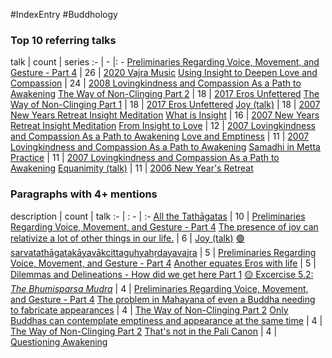 #IndexEntry #Buddhology

### Top 10 referring talks
talk | count | series
:- | - |: -
<a data-href="Preliminaries Regarding Voice, Movement, and Gesture - Part 4" href="Preliminaries+Regarding+Voice%2C+Movement%2C+and+Gesture+-+Part+4" class="internal-link" target="_blank" rel="noopener">Preliminaries Regarding Voice, Movement, and Gesture - Part 4</a> | 26 | <a data-href="2020 Vajra Music" href="2020+Vajra+Music" class="internal-link" target="_blank" rel="noopener">2020 Vajra Music</a>
<a data-href="Using Insight to Deepen Love and Compassion" href="Using+Insight+to+Deepen+Love+and+Compassion" class="internal-link" target="_blank" rel="noopener">Using Insight to Deepen Love and Compassion</a> | 24 | <a data-href="2008 Lovingkindness and Compassion As a Path to Awakening" href="2008+Lovingkindness+and+Compassion+As+a+Path+to+Awakening" class="internal-link" target="_blank" rel="noopener">2008 Lovingkindness and Compassion As a Path to Awakening</a>
<a data-href="The Way of Non-Clinging Part 2" href="The+Way+of+Non-Clinging+Part+2" class="internal-link" target="_blank" rel="noopener">The Way of Non-Clinging Part 2</a> | 18 | <a data-href="2017 Eros Unfettered" href="2017+Eros+Unfettered" class="internal-link" target="_blank" rel="noopener">2017 Eros Unfettered</a>
<a data-href="The Way of Non-Clinging Part 1" href="The+Way+of+Non-Clinging+Part+1" class="internal-link" target="_blank" rel="noopener">The Way of Non-Clinging Part 1</a> | 18 | <a data-href="2017 Eros Unfettered" href="2017+Eros+Unfettered" class="internal-link" target="_blank" rel="noopener">2017 Eros Unfettered</a>
<a data-href="Joy (talk)" href="Joy+%28talk%29" class="internal-link" target="_blank" rel="noopener">Joy (talk)</a> | 18 | <a data-href="2007 New Years Retreat Insight Meditation" href="2007+New+Years+Retreat+Insight+Meditation" class="internal-link" target="_blank" rel="noopener">2007 New Years Retreat Insight Meditation</a>
<a data-href="What is Insight" href="What+is+Insight" class="internal-link" target="_blank" rel="noopener">What is Insight</a> | 16 | <a data-href="2007 New Years Retreat Insight Meditation" href="2007+New+Years+Retreat+Insight+Meditation" class="internal-link" target="_blank" rel="noopener">2007 New Years Retreat Insight Meditation</a>
<a data-href="From Insight to Love" href="From+Insight+to+Love" class="internal-link" target="_blank" rel="noopener">From Insight to Love</a> | 12 | <a data-href="2007 Lovingkindness and Compassion As a Path to Awakening" href="2007+Lovingkindness+and+Compassion+As+a+Path+to+Awakening" class="internal-link" target="_blank" rel="noopener">2007 Lovingkindness and Compassion As a Path to Awakening</a>
<a data-href="Love and Emptiness" href="Love+and+Emptiness" class="internal-link" target="_blank" rel="noopener">Love and Emptiness</a> | 11 | <a data-href="2007 Lovingkindness and Compassion As a Path to Awakening" href="2007+Lovingkindness+and+Compassion+As+a+Path+to+Awakening" class="internal-link" target="_blank" rel="noopener">2007 Lovingkindness and Compassion As a Path to Awakening</a>
<a data-href="Samadhi in Metta Practice" href="Samadhi+in+Metta+Practice" class="internal-link" target="_blank" rel="noopener">Samadhi in Metta Practice</a> | 11 | <a data-href="2007 Lovingkindness and Compassion As a Path to Awakening" href="2007+Lovingkindness+and+Compassion+As+a+Path+to+Awakening" class="internal-link" target="_blank" rel="noopener">2007 Lovingkindness and Compassion As a Path to Awakening</a>
<a data-href="Equanimity (talk)" href="Equanimity+%28talk%29" class="internal-link" target="_blank" rel="noopener">Equanimity (talk)</a> | 11 | <a data-href="2006 New Year's Retreat" href="2006+New+Year%27s+Retreat" class="internal-link" target="_blank" rel="noopener">2006 New Year&#x27;s Retreat</a>

### Paragraphs with 4+ mentions
description | count | talk
:- | : - | :-
<a aria-label-position="top" aria-label="Preliminaries Regarding Voice, Movement, and Gesture - Part 4 > All the Tathāgatas" data-href="Preliminaries Regarding Voice, Movement, and Gesture - Part 4#All the Tathāgatas" href="Preliminaries+Regarding+Voice%2C+Movement%2C+and+Gesture+-+Part+4#All+the+Tath%C4%81gatas" class="internal-link" target="_blank" rel="noopener">All the Tathāgatas</a> | 10 | <a data-href="Preliminaries Regarding Voice, Movement, and Gesture - Part 4" href="Preliminaries+Regarding+Voice%2C+Movement%2C+and+Gesture+-+Part+4" class="internal-link" target="_blank" rel="noopener">Preliminaries Regarding Voice, Movement, and Gesture - Part 4</a>
<a aria-label-position="top" aria-label="Joy (talk) > The presence of joy can relativize a lot of other things in our life " data-href="Joy (talk)#The presence of joy can relativize a lot of other things in our life " href="Joy+%28talk%29#The+presence+of+joy+can+relativize+a+lot+of+other+things+in+our+life+" class="internal-link" target="_blank" rel="noopener">The presence of joy can relativize a lot of other things in our life.</a> | 6 | <a data-href="Joy (talk)" href="Joy+%28talk%29" class="internal-link" target="_blank" rel="noopener">Joy (talk)</a>
<a aria-label-position="top" aria-label="Preliminaries Regarding Voice, Movement, and Gesture - Part 4 > 🟢sarvatathāgatakāyavākcittaguhyahṛdayavajra" data-href="Preliminaries Regarding Voice, Movement, and Gesture - Part 4#🟢sarvatathāgatakāyavākcittaguhyahṛdayavajra" href="Preliminaries+Regarding+Voice%2C+Movement%2C+and+Gesture+-+Part+4#%F0%9F%9F%A2sarvatath%C4%81gatak%C4%81yav%C4%81kcittaguhyah%E1%B9%9Bdayavajra" class="internal-link" target="_blank" rel="noopener">🟢sarvatathāgatakāyavākcittaguhyahṛdayavajra</a> | 5 | <a data-href="Preliminaries Regarding Voice, Movement, and Gesture - Part 4" href="Preliminaries+Regarding+Voice%2C+Movement%2C+and+Gesture+-+Part+4" class="internal-link" target="_blank" rel="noopener">Preliminaries Regarding Voice, Movement, and Gesture - Part 4</a>
<a aria-label-position="top" aria-label="Dilemmas and Delineations - How did we get here Part 1 > Another equates Eros with life" data-href="Dilemmas and Delineations - How did we get here Part 1#Another equates Eros with life" href="Dilemmas+and+Delineations+-+How+did+we+get+here+Part+1#Another+equates+Eros+with+life" class="internal-link" target="_blank" rel="noopener">Another equates Eros with life</a> | 5 | <a data-href="Dilemmas and Delineations - How did we get here Part 1" href="Dilemmas+and+Delineations+-+How+did+we+get+here+Part+1" class="internal-link" target="_blank" rel="noopener">Dilemmas and Delineations - How did we get here Part 1</a>
<a aria-label-position="top" aria-label="Preliminaries Regarding Voice, Movement, and Gesture - Part 4 > 🟡 Excercise 5 2 _The Bhumisparsa Mudra_" data-href="Preliminaries Regarding Voice, Movement, and Gesture - Part 4#🟡 Excercise 5 2 _The Bhumisparsa Mudra_" href="Preliminaries+Regarding+Voice%2C+Movement%2C+and+Gesture+-+Part+4#%F0%9F%9F%A1+Excercise+5+2+_The+Bhumisparsa+Mudra_" class="internal-link" target="_blank" rel="noopener">🟡 Excercise 5.2: _The Bhumisparsa Mudra_</a> | 4 | <a data-href="Preliminaries Regarding Voice, Movement, and Gesture - Part 4" href="Preliminaries+Regarding+Voice%2C+Movement%2C+and+Gesture+-+Part+4" class="internal-link" target="_blank" rel="noopener">Preliminaries Regarding Voice, Movement, and Gesture - Part 4</a>
<a aria-label-position="top" aria-label="The Way of Non-Clinging Part 2 > The problem in Mahayana of even a Buddha needing to fabricate appearances" data-href="The Way of Non-Clinging Part 2#The problem in Mahayana of even a Buddha needing to fabricate appearances" href="The+Way+of+Non-Clinging+Part+2#The+problem+in+Mahayana+of+even+a+Buddha+needing+to+fabricate+appearances" class="internal-link" target="_blank" rel="noopener">The problem in Mahayana of even a Buddha needing to fabricate appearances</a> | 4 | <a data-href="The Way of Non-Clinging Part 2" href="The+Way+of+Non-Clinging+Part+2" class="internal-link" target="_blank" rel="noopener">The Way of Non-Clinging Part 2</a>
<a aria-label-position="top" aria-label="The Way of Non-Clinging Part 2 > Only Buddhas can contemplate emptiness and appearance at the same time" data-href="The Way of Non-Clinging Part 2#Only Buddhas can contemplate emptiness and appearance at the same time" href="The+Way+of+Non-Clinging+Part+2#Only+Buddhas+can+contemplate+emptiness+and+appearance+at+the+same+time" class="internal-link" target="_blank" rel="noopener">Only Buddhas can contemplate emptiness and appearance at the same time</a> | 4 | <a data-href="The Way of Non-Clinging Part 2" href="The+Way+of+Non-Clinging+Part+2" class="internal-link" target="_blank" rel="noopener">The Way of Non-Clinging Part 2</a>
<a aria-label-position="top" aria-label="Questioning Awakening > Thats not in the Pali Canon" data-href="Questioning Awakening#That's not in the Pali Canon" href="Questioning+Awakening#That%27s+not+in+the+Pali+Canon" class="internal-link" target="_blank" rel="noopener">That&#x27;s not in the Pali Canon</a> | 4 | <a data-href="Questioning Awakening" href="Questioning+Awakening" class="internal-link" target="_blank" rel="noopener">Questioning Awakening</a>

